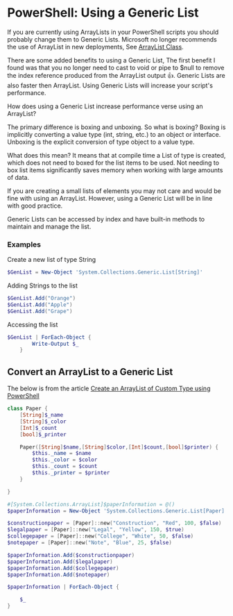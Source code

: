 # PowerShell: Using a Generic List

If you are currently using ArrayLists in your PowerShell scripts you should probably change them to Generic Lists. Microsoft no longer recommends the use of ArrayList in new deployments, See [ArrayList Class](https://docs.microsoft.com/en-us/dotnet/api/system.collections.arraylist?view=net-5.0#remarks).

There are some added benefits to using a Generic List, The first benefit I found was that you no longer need to cast to void or pipe to $null to remove the index reference produced from the ArrayList output 👍. Generic Lists are also faster then ArrayList. Using Generic Lists will increase your script's performance.

How does using a Generic List increase performance verse using an ArrayList?

The primary difference is boxing and unboxing. So what is boxing? Boxing is implicitly converting a value type (int, string, etc.) to an object or interface. Unboxing is the explicit conversion of type object to a value type.

What does this mean? It means that at compile time a List of type is created, which does not need to boxed for the list items to be used. Not needing to box list items significantly saves memory when working with large amounts of data.

If you are creating a small lists of elements you may not care and would be fine with using an ArrayList. However, using a Generic List will be in line with good practice.

Generic Lists can be accessed by index and have built-in methods to maintain and manage the list.

### Examples

Create a new list of type String

```powershell
$GenList = New-Object 'System.Collections.Generic.List[String]'
```

Adding Strings to the list

```powershell
$GenList.Add("Orange")
$GenList.Add("Apple")
$GenList.Add("Grape")
```

Accessing the list

```powershell
$GenList | ForEach-Object {
    	Write-Output $_
    }
```

## Convert an ArrayList to a Generic List<T>

The below is from the article [Create an ArrayList of Custom Type using PowerShell](https://www.notion.so/Create-an-ArrayList-of-Custom-Type-using-PowerShell-1cf5f045707c48f4acf53c5d285621ea)

```powershell
class Paper {
    [String]$_name
    [String]$_color
    [Int]$_count
    [bool]$_printer

    Paper([String]$name,[String]$color,[Int]$count,[bool]$printer) {
        $this._name = $name
        $this._color = $color
        $this._count = $count
        $this._printer = $printer
    }

}

#[System.Collections.ArrayList]$paperInformation = @()
$paperInformation = New-Object 'System.Collections.Generic.List[Paper]'

$constructionpaper = [Paper]::new("Construction", "Red", 100, $false)
$legalpaper = [Paper]::new("Legal", "Yellow", 150, $true)
$collegepaper = [Paper]::new("College", "White", 50, $false)
$notepaper = [Paper]::new("Note", "Blue", 25, $false)

$paperInformation.Add($constructionpaper)
$paperInformation.Add($legalpaper)
$paperInformation.Add($collegepaper)
$paperInformation.Add($notepaper)

$paperInformation | ForEach-Object {

    $_
}
```
